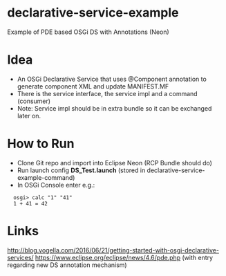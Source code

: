# declarative-service-example
Example of PDE based OSGi DS with Annotations (Neon)

# Idea
* An OSGi Declarative Service that uses @Component annotation to generate component XML and update MANIFEST.MF
* There is the service interface, the service impl and a command (consumer)
* Note: Service impl should be in extra bundle so it can be exchanged later on.

# How to Run
* Clone Git repo and import into Eclipse Neon (RCP Bundle should do)
* Run launch config **DS_Test.launch** (stored in declarative-service-example-command)
* In OSGi Console enter e.g.:

```
  osgi> calc "1" "41"
  1 + 41 = 42
```

# Links
http://blog.vogella.com/2016/06/21/getting-started-with-osgi-declarative-services/
https://www.eclipse.org/eclipse/news/4.6/pde.php (with entry regarding new DS annotation mechanism)

